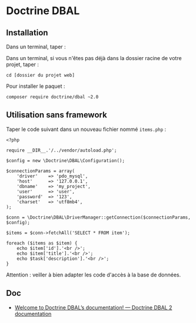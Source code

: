 # Doctrine DBAL

## Installation

Dans un terminal, taper :

Dans un terminal, si vous n'êtes pas déjà dans la dossier racine de votre projet, taper :

    cd [dossier du projet web]

Pour installer le paquet :

    composer require doctrine/dbal ~2.0

## Utilisation sans framework

Taper le code suivant dans un nouveau fichier nommé `items.php` :

    <?php

    require __DIR__.'/../vendor/autoload.php';

    $config = new \Doctrine\DBAL\Configuration();

    $connectionParams = array(
        'driver'    => 'pdo_mysql',
        'host'      => '127.0.0.1',
        'dbname'    => 'my_project',
        'user'      => 'user',
        'password'  => '123',
        'charset'   => 'utf8mb4',
    );

    $conn = \Doctrine\DBAL\DriverManager::getConnection($connectionParams, $config);

    $items = $conn->fetchAll('SELECT * FROM item');

    foreach ($items as $item) {
        echo $item['id'].'<br />';
        echo $item['title'].'<br />';
        echo $task['description'].'<br />';
    }

Attention : veiller à bien adapter les code d'accès à la base de données.

## Doc

- [Welcome to Doctrine DBAL’s documentation! — Doctrine DBAL 2 documentation](http://docs.doctrine-project.org/projects/doctrine-dbal/en/latest/)
